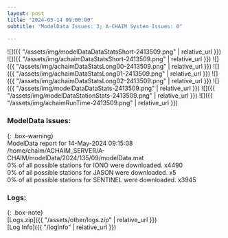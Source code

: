 ```yaml
---
layout: post
title: "2024-05-14 09:00:00"
subtitle: "ModelData Issues: 3; A-CHAIM System Issues: 0"

---
```


![]({{ "/assets/img/modelDataDataStatsShort-2413509.png" | relative_url }})
![]({{ "/assets/img/achaimDataStatsShort-2413509.png" | relative_url }})
![]({{ "/assets/img/achaimDataStatsLong00-2413509.png" | relative_url }})
![]({{ "/assets/img/achaimDataStatsLong01-2413509.png" | relative_url }})
![]({{ "/assets/img/achaimDataStatsLong02-2413509.png" | relative_url }})
![]({{ "/assets/img/modelDataDataStats-2413509.png" | relative_url }})
![]({{ "/assets/img/modelDataStationStats-2413509.png" | relative_url }})
![]({{ "/assets/img/achaimRunTime-2413509.png" | relative_url }})


### ModelData Issues:  
  
{: .box-warning}  
 ModelData report for 14-May-2024 09:15:08   
 /home/chaim/ACHAIM_SERVER/A-CHAIM/modelData/2024/135/09/modelData.mat   
 0% of all possible stations for IONO were downloaded. x4490   
 0% of all possible stations for JASON were downloaded. x5   
 0% of all possible stations for SENTINEL were downloaded. x3945   
  


### Logs:  
  
{: .box-note}  
[Logs.zip]({{ "/assets/other/logs.zip" | relative_url }})  
[Log Info]({{ "/logInfo" | relative_url }})  
